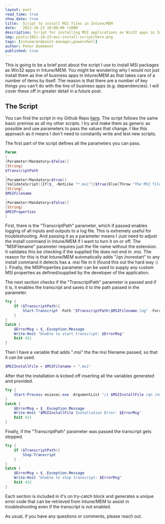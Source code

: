 ```yaml
---
layout: post
read_time: true
show_date: true
title:  Script to install MSI files in Intune/MEM
date:   2021-10-23 10:00:00 +1000
description: Script for installing MSI applications as Win32 apps in Intune/MEM
img: posts/2021-10-23-msi-install-script/hero.png
tags: [intune/endpoint-manager,powershell]
author: Peter Dodemont
published: true
---
```

This is going to be a brief post about the script I use to install MSI packages as Win32 apps in Intune/MEM. You might be wondering why I would not just install them as line of business apps in Intune/MEM as that takes care of a number of items by itself. The reason is that there are a number of key things you can't do with the line of business apps (e.g. dependencies). I will cover these off in greater detail in a future post.

## The Script
You can find the script in my Github Repo [here](https://github.com/PeterDodemont/Scripts/tree/main/Install-Scripts).
The script follows the same basic premise as all my other scripts. I try and make them as generic as possible and use parameters to pass the values that change. I like this approach as it means I don't need to constantly write and test new scripts.

The first part of the script defines all the parameters you can pass.
```powershell
Param
(
[Parameter(Mandatory=$false)]
[String]
$TranscriptPath
,
[Parameter(Mandatory=$true)]
[ValidateScript({If($_ -NotLike "*.msi"){$true}Else{Throw "The MSI filename should not include the extension."}})]
[String]
$MSIFilename
,
[Parameter(Mandatory=$false)]
[String]
$MSIProperties
)
```
First, there is the "TranscriptPath" parameter, which if passed enables logging of all inputs and outputs to a log file. This is extremely useful for troubleshooting. And passing it as a parameter means I Just need to adjust the install command in Intune/MEM if I want to turn it on or off.
The "MSIFilename" parameter requires just the file name without the extension. It validates this be checking if the supplied file does not end in .msi. The reason for this is that Intune/MEM automatically adds "/qn /norestart" to any install command it detects has a .msi file in it (found this out the hard way :) ).
Finally, the MSIProperties parameter can be used to supply any custom MSI properties as defined/supplied by the developer of the application.

The next section checks if the "TranscriptPath" parameter is passed and if it is, it enables the transcript and saves it to the path passed in the parameter.
```powershell
Try {
    If ($TranscriptPath){
        Start-Transcript -Path "$TranscriptPath\$MSIFilename.log" -Force
    }
}
Catch {
    $ErrorMsg = $_.Exception.Message
    Write-Host "Unable to start transcript: $ErrorMsg"
    Exit 431
}
```

Then I have a variable that adds ".msi" the the msi filename passed, so that it can be used.
```powershell
$MSIInstallFile = $MSIFilename + ".msi"
```

After that the installation is kicked off inserting all the variables generated and provided.
```powershell
Try {
    Start-Process msiexec.exe -ArgumentList "/i $MSIInstallFile /qn /norestart $MSIProperties" -Wait
}
Catch {
    $ErrorMsg = $_.Exception.Message
    Write-Host "$MSIInstallFile Installation Error: $ErrorMsg"
    Exit 421
}
```

Finally, if the "TranscriptPath" parameter was passed the transcript gets stopped.
```powershell
Try {
    If ($TranscriptPath){
        Stop-Transcript
    }
}
Catch {
    $ErrorMsg = $_.Exception.Message
    Write-Host "Unable to stop transcript: $ErrorMsg"
    Exit 432
}
```

Each section is included in it's on try-catch block and generates a unique error code that can be retrieved from Intune/MEM to assist in troubleshooting even if the transcript is not enabled.

As usual, if you have any questions or comments, please reach out.
